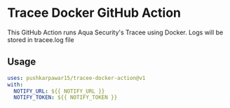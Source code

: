 # Tracee Docker GitHub Action

This GitHub Action runs Aqua Security's Tracee using Docker.
Logs will be stored in tracee.log file
## Usage

```yaml
uses: pushkarpawar15/tracee-docker-action@v1
with:
  NOTIFY_URL: ${{ NOTIFY_URL }}
  NOTIFY_TOKEN: ${{ NOTIFY_TOKEN }}
